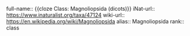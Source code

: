 full-name:: {{cloze Class: Magnoliopsida (dicots)}}
iNat-url:: https://www.inaturalist.org/taxa/47124
wiki-url:: https://en.wikipedia.org/wiki/Magnoliopsida
alias:: Magnoliopsida
rank:: class
